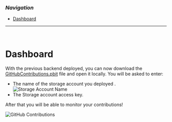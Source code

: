 ### _Navigation_

- [Dashboard](#dashboard)

---

<br>

# Dashboard

With the previous backend deployed, you can now download the [GitHubContributions.pbit][GitHubContributionsDashboard] file and open it locally. You will be asked to enter:
- The name of the storage account you deployed .
![Storage Account Name][StorageAccountName]
- The Storage account access key.

After that you will be able to monitor your contributions!

![GitHub Contributions][GitHubContributions]

<!-- Docs -->

<!-- Images -->
[StorageAccountName]: <./media/github-storage-account.jpg>
[GitHubContributions]: <./media/Github-contributions-dashboard.jpg>

<!-- References -->
[GitHubContributionsDashboard]: <https://github.com/Azure/CCOInsights/blob/main/dashboards/GitHubDashboard-Contributors/GitHubContributions%20v1.1.pbit>